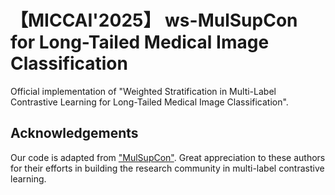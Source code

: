 # 【MICCAI'2025】 ws-MulSupCon for Long-Tailed Medical Image Classification

Official implementation of "Weighted Stratification in Multi-Label Contrastive Learning for Long-Tailed Medical Image Classification". 

## Acknowledgements
Our code is adapted from ["MulSupCon"]([https://github.com/xup6YJ/Tuberculosis-Classification/blob/main/TB_Example/2.Image_preprocessing.py](https://github.com/williamzhangsjtu/MulSupCon)). Great appreciation to these authors for their efforts in building the research community in multi-label contrastive learning.
